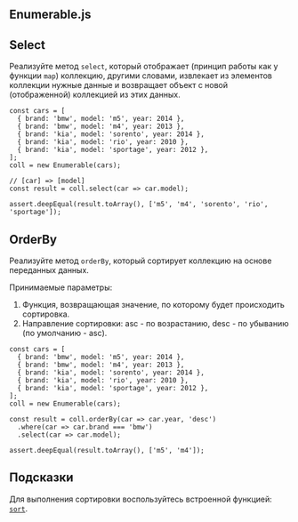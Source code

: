 ## Enumerable.js

## Select

Реализуйте метод `select`, который отображает (принцип работы как у функции `map`) коллекцию, другими словами, извлекает из элементов коллекции нужные данные и возвращает объект с новой (отображенной) коллекцией из этих данных.

```
const cars = [
  { brand: 'bmw', model: 'm5', year: 2014 },
  { brand: 'bmw', model: 'm4', year: 2013 },
  { brand: 'kia', model: 'sorento', year: 2014 },
  { brand: 'kia', model: 'rio', year: 2010 },
  { brand: 'kia', model: 'sportage', year: 2012 },
];
coll = new Enumerable(cars);

// [car] => [model]
const result = coll.select(car => car.model);

assert.deepEqual(result.toArray(), ['m5', 'm4', 'sorento', 'rio', 'sportage']);
```

## OrderBy

Реализуйте метод `orderBy`, который сортирует коллекцию на основе переданных данных.

Принимаемые параметры:

1. Функция, возвращающая значение, по которому будет происходить сортировка.
2. Направление сортировки: asc - по возрастанию, desc - по убыванию (по умолчанию - asc).
```
const cars = [
  { brand: 'bmw', model: 'm5', year: 2014 },
  { brand: 'bmw', model: 'm4', year: 2013 },
  { brand: 'kia', model: 'sorento', year: 2014 },
  { brand: 'kia', model: 'rio', year: 2010 },
  { brand: 'kia', model: 'sportage', year: 2012 },
];
coll = new Enumerable(cars);

const result = coll.orderBy(car => car.year, 'desc')
  .where(car => car.brand === 'bmw')
  .select(car => car.model);

assert.deepEqual(result.toArray(), ['m5', 'm4']);
```

## Подсказки
Для выполнения сортировки воспользуйтесь встроенной функцией: [`sort`](https://developer.mozilla.org/ru/docs/Web/JavaScript/Reference/Global_Objects/Array/sort).
